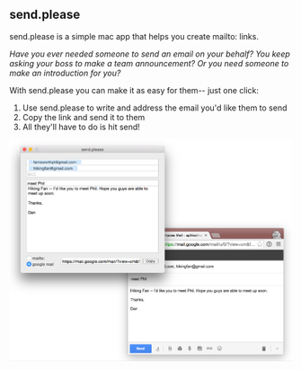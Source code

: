 ## send.please

send.please is a simple mac app that helps you create mailto: links.

_Have you ever needed someone to send an email on your behalf? You keep asking your boss to make a team announcement? Or you need someone to make an introduction for you?_

With send.please you can make it as easy for them-- just one click:

1. Use send.please to write and address the email you'd like them to send
1. Copy the link and send it to them
1. All they'll have to do is hit send!

![image](https://raw.githubusercontent.com/apfriedman/send.please/master/send.please.png)